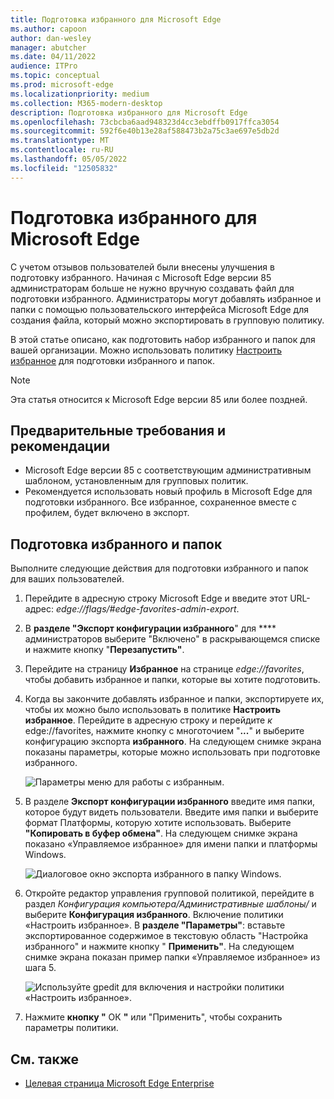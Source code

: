 ```yaml
---
title: Подготовка избранного для Microsoft Edge
ms.author: capoon
author: dan-wesley
manager: abutcher
ms.date: 04/11/2022
audience: ITPro
ms.topic: conceptual
ms.prod: microsoft-edge
ms.localizationpriority: medium
ms.collection: M365-modern-desktop
description: Подготовка избранного для Microsoft Edge
ms.openlocfilehash: 73cbcba6aad948323d4cc3ebdffb0917ffca3054
ms.sourcegitcommit: 592f6e40b13e28af588473b2a75c3ae697e5db2d
ms.translationtype: MT
ms.contentlocale: ru-RU
ms.lasthandoff: 05/05/2022
ms.locfileid: "12505832"
---
```

# <a name="provision-favorites-for-microsoft-edge"></a>Подготовка избранного для Microsoft Edge

С учетом отзывов пользователей были внесены улучшения в подготовку избранного. Начиная с Microsoft Edge версии 85 администраторам больше не нужно вручную создавать файл для подготовки избранного. Администраторы могут добавлять избранное и папки с помощью пользовательского интерфейса Microsoft Edge для создания файла, который можно экспортировать в групповую политику.

В этой статье описано, как подготовить набор избранного и папок для вашей организации. Можно использовать политику [Настроить избранное](microsoft-edge-policies.md#configure-favorites) для подготовки избранного и папок.

> [!NOTE]
> Эта статья относится к Microsoft Edge версии 85 или более поздней.

## <a name="prerequisites-and-recommendations"></a>Предварительные требования и рекомендации

- Microsoft Edge версии 85 с соответствующим административным шаблоном, установленным для групповых политик.
- Рекомендуется использовать новый профиль в Microsoft Edge для подготовки избранного. Все избранное, сохраненное вместе с профилем, будет включено в экспорт.  

## <a name="provision-favorites-and-folders"></a>Подготовка избранного и папок

Выполните следующие действия для подготовки избранного и папок для ваших пользователей.

1. Перейдите в адресную строку Microsoft Edge и введите этот URL-адрес: *edge://flags/#edge-favorites-admin-export*.

2. В **разделе "Экспорт конфигурации избранного**" для **** администраторов выберите "Включено" в раскрывающемся списке и нажмите кнопку "**Перезапустить"**.

3. Перейдите на страницу **Избранное** на странице *edge://favorites*, чтобы добавить избранное и папки, которые вы хотите подготовить.

4. Когда вы закончите добавлять избранное и папки, экспортируете их, чтобы их можно было использовать в политике **Настроить избранное**. Перейдите в адресную строку и перейдите *к* edge://favorites, нажмите кнопку с многоточием "**...**" и выберите конфигурацию экспорта **избранного**. На следующем снимке экрана показаны параметры, которые можно использовать при подготовке избранного.

   ![Параметры меню для работы с избранным.](media/edge-learnmore-provision-favorites/provision-favorites-menu-options.png)

5. В разделе **Экспорт конфигурации избранного** введите имя папки, которое будут видеть пользователи. Введите имя папки и выберите формат Платформы, которую хотите использовать. Выберите **"Копировать в буфер обмена"**. На следующем снимке экрана показано «Управляемое избранное» для имени папки и платформы Windows.

   ![Диалоговое окно экспорта избранного в папку Windows.](media/edge-learnmore-provision-favorites/provision-favorites-export.png)

6. Откройте редактор управления групповой политикой, перейдите в раздел *Конфигурация компьютера/Административные шаблоны/* и выберите **Конфигурация избранного**. Включение политики «Настроить избранное». В **разделе "Параметры"**: вставьте экспортированное содержимое в текстовую область "Настройка избранного" и нажмите кнопку " **Применить"**. На следующем снимке экрана показан пример папки «Управляемое избранное» из шага 5.

   ![Используйте gpedit для включения и настройки политики «Настроить избранное».](media/edge-learnmore-provision-favorites/provision-favorites-gpedit.png)

7. Нажмите **кнопку "** ОК **"** или "Применить", чтобы сохранить параметры политики.

## <a name="see-also"></a>См. также

- [Целевая страница Microsoft Edge Enterprise](https://aka.ms/EdgeEnterprise)